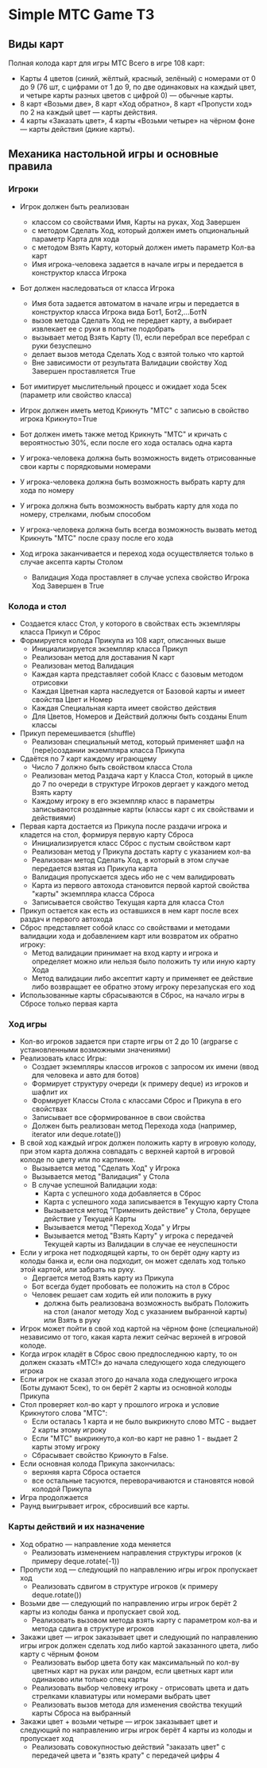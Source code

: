 # Simple МТС Game ТЗ

## Виды карт

Полная колода карт для игры МТС
Всего в игре 108 карт:

* Карты 4 цветов (синий, жёлтый, красный, зелёный) с номерами от 0 до 9 (76 шт, с цифрами от 1 до 9, по две одинаковых на каждый цвет, и четыре карты разных цветов с цифрой 0) — обычные карты.
* 8 карт «Возьми две», 8 карт «Ход обратно», 8 карт «Пропусти ход» по 2 на каждый цвет — карты действия.
* 4 карты «Заказать цвет», 4 карты «Возьми четыре» на чёрном фоне — карты действия (дикие карты).

## Механика настольной игры и основные правила

### Игроки
* Игрок должен быть реализован
  * классом со свойствами Имя, Карты на руках, Ход Завершен
  * с методом Сделать Ход, который должен иметь опциональный параметр Карта для хода 
  * с методом Взять Карту, который должен иметь параметр Кол-ва карт
  * Имя игрока-человека задается в начале игры и передается в конструктор класса Игрока
* Бот должен наследоваться от класса Игрока
  * Имя бота задается автоматом в начале игры и передается в конструктор класса Игрока вида Бот1, Бот2,...БотN
  * вызов метода Сделать Ход не передает карту, а выбирает извлекает ее с руки в попытке подобрать
  * вызывает метод Взять Карту (1), если перебрал все перебрал с руки безуспешно
  * делает вызов метода Сделать Ход с взятой только что картой
  * Вне зависимости от результата Валидации свойству Ход Завершен проставляется True


* Бот имитирует мыслительный процесс и ожидает хода 5сек (параметр или свойство класса)
* Игрок должен иметь метод Крикнуть "МТС" с записью в свойство игрока Крикнуто=True
* Бот должен иметь также метод Крикнуть "МТС" и кричать с вероятностью 30%, если после его хода осталась одна карта
* У игрока-человека должна быть возможность видеть отрисованные свои карты с порядковыми номерами
* У игрока-человека должна быть возможность выбрать карту для хода по номеру
* У игрока должна быть возможность выбрать карту для хода по номеру, стрелками, любым способом
* У игрока-человека должна быть всегда возможность вызвать метод Крикнуть "МТС" после сразу после его хода
* Ход игрока заканчивается и переход хода осуществляется только в случае аксепта карты Столом
  * Валидация Хода проставляет в случае успеха свойство Игрока Ход Завершен в True

### Колода и стол
* Создается класс Стол, у которого в свойствах есть экземпляры класса Прикуп и Сброс
* Формируется колода Прикупа из 108 карт, описанных выше
  * Инициализируется экземпляр класса Прикуп
  * Реализован метод для доставания N карт 
  * Реализован метод Валидация
  * Каждая карта представляет собой Класс с базовым методом отрисовки
  * Каждая Цветная карта наследуется от Базовой карты и имеет свойства Цвет и Номер
  * Каждая Специальная карта имеет свойство действия
  * Для Цветов, Номеров и Действий должны быть созданы Enum классы
* Прикуп перемешивается (shuffle)
  * Реализован специальный метод, который применяет шафл на (пере)создании экземпляра класса Прикупа
* Сдаётся по 7 карт каждому играющему
  * Число 7 должно быть свойством класса Стола
  * Реализован метод Раздача карт у Класса Стол, который в цикле до 7 по очереди в структуре Игроков дергает у каждого метод Взять карту
  * Каждому игроку в его экземпляр класс в параметры записываются розданные карты (классы карт с их свойствами и действиями)
* Первая карта достается из Прикупа после раздачи игрока и кладется на стол, формируя первую карту Сброса
  * Инициализируется класс Сброс с пустым свойством карт
  * Реализован метод у Прикупа достать карту с указанием кол-ва 
  * Реализован метод Сделать Ход, в который в этом случае передается взятая из Прикупа карта
  * Валидация пропускается здесь ибо не с чем валидировать
  * Карта из первого автохода становится первой картой свойства "карты" экземпляра класса Сброса
  * Записывается свойство Текущая карта для класса Стол 
* Прикуп остается как есть из оставшихся в нем карт после всех раздач и первого автохода
* Сброс представляет собой класс со свойствами и методами валидации хода и добавлением карт или возвратом их обратно игроку:
  * Метод валидации принимает на вход карту и игрока и определяет можно или нельзя было положить ту или иную карту Хода
  * Метод валидации либо аксептит карту и применяет ее действие либо возвращает ее обратно этому игроку перезапуская его ход
* Использованные карты сбрасываются в Сброс, на начало игры в Сбросе только первая карта

### Ход игры
* Кол-во игроков задается при старте игры от 2 до 10 (argparse c установленными возможными значениями)
* Реализовать класс Игры:
  * Создает экземпляры классов игроков с запросом их имени (ввод для человека и авто для ботов)
  * Формирует структуру очереди (к примеру deque) из игроков и шафлит их
  * Формирует Классы Стола с классами Сброс и Прикупа в его свойствах
  * Записывает все сформированное в свои свойства
  * Должен быть реализован метод Перехода хода (например, iterator или deque.rotate())
* В свой ход каждый игрок должен положить карту в игровую колоду, при этом карта должна совпадать с верхней картой в игровой колоде по цвету или по картинке.
  * Вызывается метод "Сделать Ход" у Игрока
  * Вызывается метод "Валидация" у Стола
  * В случае успешной Валидации хода:
    * Карта с успешного хода добавляется в Сброс
    * Карта с успешного хода записывается в Текущую карту Стола
    * Вызывается метод "Применить действие" у Стола, берущее действие у Текущей Карты
    * Вызывается метод "Переход Хода" у Игры
    * Вызывается метод "Взять Карту" у игрока с передачей Текущей карты из Валидации в случае ее неуспешности
* Если у игрока нет подходящей карты, то он берёт одну карту из колоды банка и, если она подходит, он может сделать ход только этой картой, или забрать на руку.
  * Дергается метод Взять карту из Прикупа
  * Бот всегда будет пробовать ее положить на стол в Сброс
  * Человек решает сам ходить ей или положить в руку 
    * должна быть реализована возможность выбрать Положить на стол (аналог методу Ход с указанием выбранной карты) или Взять в руку  
* Игрок может пойти в свой ход картой на чёрном фоне (специальной) независимо от того, какая карта лежит сейчас верхней в игровой колоде. 
* Когда игрок кладёт в Сброс свою предпоследнюю карту, то он должен сказать «МТС!» до начала следующего хода следующего игрока
* Если игрок не сказал этого до начала хода следующего игрока (Боты думают 5сек), то он берёт 2 карты из основной колоды Прикупа
* Стол проверяет кол-во карт у прошлого игрока и условие Крикнутого слова "МТС":
  * Если осталась 1 карта и не было выкрикнуто слово МТС - выдает 2 карты этому игроку
  * Если "МТС" выкрикнуто,а кол-во карт не равно 1 - выдает 2 карты этому игроку
  * Сбрасывает свойство Крикнуто в False.
* Если основная колода Прикупа закончилась:
  * верхняя карта Сброса остается
  * все остальные тасуются, переворачиваются и становятся новой колодой Прикупа
* Игра продолжается
* Раунд выигрывает игрок, сбросивший все карты.

### Карты действий и их назначение
* Ход обратно — направление хода меняется
  * Реализовать изменением направления структуры игроков (к примеру deque.rotate(-1))
* Пропусти ход — следующий по направлению игры игрок пропускает ход
  * Реализовать сдвигом в структуре игроков (к примеру deque.rotate())
* Возьми две — следующий по направлению игры игрок берёт 2 карты из колоды банка и пропускает свой ход.
  * Реализовать вызовом метода взять карту с параметром кол-ва и метода сдвига в структуре игроков
* Закажи цвет — игрок заказывает цвет и следующий по направлению игры игрок должен сделать ход либо картой заказанного цвета, либо карту с чёрным фоном
  * Реализовать выбор цвета боту как максимальный по кол-ву цветных карт на руках или рандом, если цветных карт или одинаково или только спец карты
  * Реализовать выбор человеку игроку - отрисовать цвета и дать стрелками клавиатуры или номерами выбрать цвет
  * Реализовать вызов метода для изменения свойства текущий карты Сброса на выбранный
* Закажи цвет + возьми четыре — игрок заказывает цвет и следующий по направлению игры игрок берёт 4 карты из колоды и пропускает ход
  * Реализовать совокупностью действий "заказать цвет" с передачей цвета и "взять крату" с передачей цифры 4
